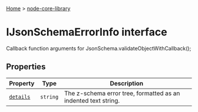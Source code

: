 <!-- docId=node-core-library.ijsonschemaerrorinfo -->

[Home](./index.md) &gt; [node-core-library](./node-core-library.md)

# IJsonSchemaErrorInfo interface

Callback function arguments for JsonSchema.validateObjectWithCallback();

## Properties

|  Property | Type | Description |
|  --- | --- | --- |
|  [`details`](./node-core-library.ijsonschemaerrorinfo.details.md) | `string` | The z-schema error tree, formatted as an indented text string. |

